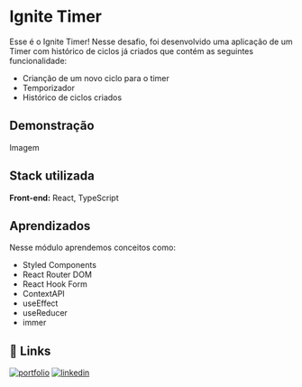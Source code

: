 # Ignite Timer

Esse é o Ignite Timer! Nesse desafio, foi desenvolvido uma aplicação de um Timer com histórico de ciclos já criados que contém as seguintes funcionalidade:

- Crianção de um novo ciclo para o timer
- Temporizador
- Histórico de ciclos criados

## Demonstração

Imagem

## Stack utilizada

**Front-end:** React, TypeScript

## Aprendizados

Nesse módulo aprendemos conceitos como:

- Styled Components
- React Router DOM
- React Hook Form
- ContextAPI
- useEffect
- useReducer
- immer

## 🔗 Links

[![portfolio](https://img.shields.io/badge/my_portfolio-000?style=for-the-badge&logo=ko-fi&logoColor=white)](https://felipepeduardo.github.io/Portfolio/)
[![linkedin](https://img.shields.io/badge/linkedin-0A66C2?style=for-the-badge&logo=linkedin&logoColor=white)](https://www.linkedin.com/in/felipepereiraeduardo/)
